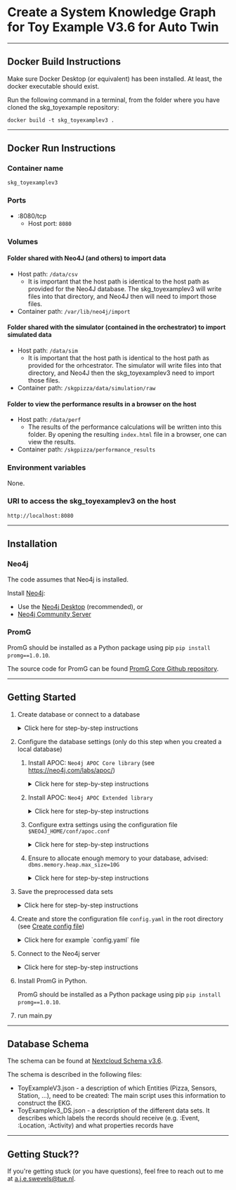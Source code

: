 # Create a System Knowledge Graph for Toy Example V3.6 for Auto Twin

---------------------
## Docker Build Instructions

Make sure Docker Desktop (or equivalent) has been installed. At least, the docker executable should exist.

Run the following command in a terminal, from the folder where you have cloned the skg_toyexample repository:

`docker build -t skg_toyexamplev3 .`

---------------------
## Docker Run Instructions

### Container name

`skg_toyexamplev3`

### Ports

 * :8080/tcp
   * Host port: `8080`

### Volumes

#### Folder shared with Neo4J (and others) to import data

 - Host path: `/data/csv`
   * It is important that the host path is identical to the host path as provided for the Neo4J database. The skg_toyexamplev3 will write files into that directory, and Neo4J then will need to import those files.
 - Container path: `/var/lib/neo4j/import`

#### Folder shared with the simulator (contained in the orchestrator) to import simulated data

 - Host path: `/data/sim`
   * It is important that the host path is identical to the host path as provided for the orhcestrator. The simulator will write files into that directory, and Neo4J then the skg_toyexamplev3 need to import those files.
 - Container path: `/skgpizza/data/simulation/raw`

#### Folder to view the performance results in a browser on the host

 - Host path: `/data/perf`
   * The results of the performance calculations will be written into this folder. By opening the resulting `index.html` file in a browser, one can view the results.
 - Container path: `/skgpizza/performance_results`

### Environment variables

None.

### URI to access the skg_toyexamplev3 on the host

`http://localhost:8080`

---------------------

## Installation
### Neo4j
The code assumes that Neo4j is installed.

Install [Neo4j](https://neo4j.com/download/):

- Use the [Neo4j Desktop](https://neo4j.com/download-center/#desktop)  (recommended), or
- [Neo4j Community Server](https://neo4j.com/download-center/#community)

### PromG
PromG should be installed as a Python package using pip
`pip install promg==1.0.10`.

The source code for PromG can be found [PromG Core Github repository](https://github.com/PromG-dev/promg-core).

---------------------

## Getting Started

1. Create database or connect to a database
   <details> 
      <summary> Click here for step-by-step instructions  </summary>

    1. Select `+Add` (Top right corner)
    2. Choose Local DBMS or Remote Connection
    3. Follow the prompted steps (the default password we assume is 12345678)

</details>

2. Configure the database settings (only do this step when you created a local database)
   1. Install APOC: `Neo4j APOC Core library` (see https://neo4j.com/labs/apoc/)
      <details>
         <summary>Click here for step-by-step instructions</summary>
      
      1. Select the database in Neo4j desktop 
      2. On the right, click on the `plugins` tab > Open the `APOC` section > Click the `install` button
      3. Wait until a green check mark shows up next to `APOC` - that means it's good to go!
      
    </details>

   2. Install APOC: `Neo4j APOC Extended library`
      <details>
        <summary>Click here for step-by-step instructions</summary>
   
      1. Download the [appropriate release](https://github.com/neo4j-contrib/neo4j-apoc-procedures/releases) (same version numbers as your Neo4j version)
          1. Look for the release that matches the version number of your Neo4j Database.
          2. Download the file `apoc-[your neo4j version]-extended.jar`
       2. Locate the `plugins` folder of your database:  
          Select the Neo4j Server in Neo4j Desktop > Click the three dots > Select `Open Folder` > Select `Plugins`
       4. Put `apoc-[your neo4j version]-extended.jar` into the `plugins` folder of your database
       5. Restart the server (database)
      
      </details>

   3. Configure extra settings using the configuration file `$NEO4J_HOME/conf/apoc.conf`
      <details>
        <summary>Click here for step-by-step instructions</summary>
      
      1. Locate the `conf` folder of your database  
         Select the Neo4j Server in Neo4j Desktop > Click the three dots > Select `Open Folder` > Select `Conf`
      2. Create the file `apoc.conf`
      3. Add the following line to `apoc.conf`: `apoc.import.file.enabled=true`.
   
      </details>
   4. Ensure to allocate enough memory to your database, advised: `dbms.memory.heap.max_size=10G`
      <details>
        <summary>Click here for step-by-step instructions</summary>
      
      1. Select the Neo4j Server in Neo4j Desktop > Click the three dots > Select `Settings`
      2. Locate `dbms.memory.heap.max_size=512m`
      3. Change `512m` to `10G`
        
      </details>

    
3. Save the preprocessed data sets
   <details>
        <summary>Click here for step-by-step instructions</summary>
    All the preprocessed datasets can be found at [NextCloud Data](https://autotwin.cloud68.co/f/44738).
    The complete folder `ToyExampleV3` should be put under `/data/`. 
    For example your file structure for `S1.csv` should be e.g. `/data/ToyExampleV3/S1.csv`.
   </details>


4. Create and store the configuration file `config.yaml` in the root directory (see [Create config file](#config))
    <details>
    <summary> Click here for example `config.yaml` file </summary>
   Create a `config.yaml` file and store in the root directory.
   The file should be formatted as follows:

   ```yaml
   # Database Credentials and Information
   db_name: "neo4j"
   uri: "<URI OF DATABASE SERVER>" # e.g. bolt://localhost:7687" (see note 1)
   user: "neo4j"
   password: "<PASSWORD>" # e.g. "12345678" (see note 2)
   import_directory:  "<IMPORT DIRECTORY>" # (see note 3)

   # Dataset information
   dataset_name: "ToyExample"
   semantic_header_path: "json_files/ToyExample.json"
   dataset_description_path: "json_files/ToyExample_DS.json"
   use_sample: false # set to true or false depending on whether you want to use a sample

   # Import settings
   verbose: false
   batch_size: 10000
   use_preprocessed_files: false
   ```

   > **_NOTES:_**  You can determine the import directory as follows: 
   > 1) Set the URI in `config.yaml` to the URI of your server. Default value is `bolt://localhost:7687`.
   > 2) Set the password in `config.yaml` to the password of your server. Default value is `12345678`. 
   > 3) Set the import directory in `config.yaml` to the import directory of your Neo4j server. You can determine the import directory as follows:
   >    1) Select the Neo4j Server in Neo4j Desktop > Click the three dots > Select `Open Folder` > Select `Import`
   >    2) This opens the import directory, so now you can copy the directory.
  </details>

5. Connect to the Neo4j server
   <details>
     <summary>Click here for step-by-step instructions</summary>
   
      1. Select the database in Neo4j desktop 
      2. Click the `Connect` button
      3. Wait until a textbox `• active` is shown - that means it's good to go!
   </details>


6. Install PromG in Python. 
   
   PromG should be installed as a Python package using pip `pip install promg==1.0.10`.


6. run main.py

---------------------
## Database Schema

The schema can be found at [Nextcloud Schema v3.6](https://autotwin.cloud68.co/f/43488).

The schema is described in the following files:
- ToyExampleV3.json - a description of which Entities (Pizza, Sensors, Station, ...), need to be created:
The main script uses this information to construct the EKG.
- ToyExamplev3_DS.json - a description of the different data sets. It describes which labels the records should receive (e.g. :Event, :Location, :Activity) and what properties records have

---------------------

## Getting Stuck??
If you're getting stuck (or you have questions), feel free to reach out to me at a.j.e.swevels@tue.nl.
